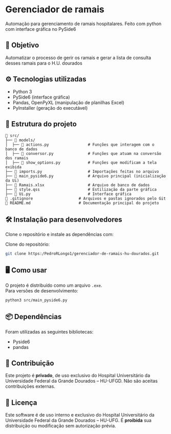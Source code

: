 # Gerenciador de ramais

Automação para gerenciamento de ramais hospitalares. Feito com python com interface gráfica no PySide6

## 🧠 Objetivo

Automatizar o processo de gerir os ramais e gerar a lista de consulta desses ramais para o H.U. dourados

## ⚙️ Tecnologias utilizadas

- Python 3
- PySide6 (interface gráfica)
- Pandas, OpenPyXL (manipulação de planilhas Excel)
- PyInstaller (geração do executável)

## 📁 Estrutura do projeto
```
📁 src/
├── 📁 models/
│  ├── 📝 actions.py                 # Funções que interagem com o banco de dados
│  ├── 📝 conversor.py               # Funções que atuam na conversão dos ramais
│  ├── 📝 show_options.py            # Funções que modificam a tela exibida
├── 📝 imports.py                    # Importações feitas no arquivo
├── 📝 main_pyside6.py               # Arquivo principal (inicialização da Ui)
├── 📝 Ramais.xlsx                   # Arquivo de banco de dados
├── 📝 style.qss                     # Estilização da parte gráfica
├── 📝 Ui.py                         # Interface gráfica
📝 .gitignore                    # Arquivos e pastas ignorados pelo Git
📝 README.md                     # Documentação principal do projeto
```

## 🛠️ Instalação para desenvolvedores

Clone o repositório e instale as dependências com:

Clone do repositório:
```bash
git clone https:/PedroRLongo1/gerenciador-de-ramais-hu-dourados.git
```

## 🖥️ Como usar

O projeto é distribuído como um arquivo `.exe`.  
Para versões de desenvolvimento:

```bash
python3 src/main_pyside6.py
```

## 📦 Dependências

Foram utilizadas as seguintes bibliotecas:

* Pyside6
* pandas

## 🚫 Contribuição

Este projeto é **privado**, de uso exclusivo do Hospital Universitário da Universidade Federal da Grande Dourados – HU-UFGD. Não são aceitas contribuições externas.

## 🔐 Licença

Este software é de uso interno e exclusivo  do Hospital Universitário da Universidade Federal da Grande Dourados – HU-UFG.
É **proibida** sua distribuição ou modificação sem autorização prévia.

